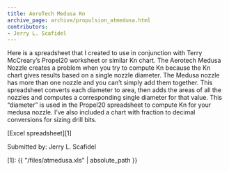 ```yaml
---
title: AeroTech Medusa Kn
archive_page: archive/propulsion_atmedusa.html
contributors:
- Jerry L. Scafidel
---
```

Here is a spreadsheet that I created to use in conjunction with Terry McCreary’s Propel20 worksheet or similar Kn chart.
The Aerotech Medusa Nozzle creates a problem when you try to compute Kn because the Kn chart gives results based on a single nozzle diameter.
The Medusa nozzle has more than one nozzle and you can’t simply add them together.
This spreadsheet converts each diameter to area, then adds the areas of all the nozzles and computes a corresponding single diameter for that value.
This “diameter” is used in the Propel20 spreadsheet to compute Kn for your medusa nozzle.
I’ve also included a chart with fraction to decimal conversions for sizing drill bits.

[Excel spreadsheet][1]

Submitted by: Jerry L. Scafidel

[1]: {{ "/files/atmedusa.xls" | absolute_path }}
